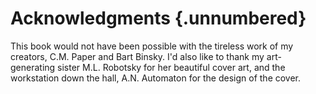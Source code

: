 Acknowledgments {.unnumbered}
================

This book would not have been possible with the tireless work of my creators, C.M. Paper and Bart Binsky.  I'd also like to thank my art-generating sister M.L. Robotsky for her beautiful cover art, and the workstation down the hall, A.N. Automaton for the design of the cover.